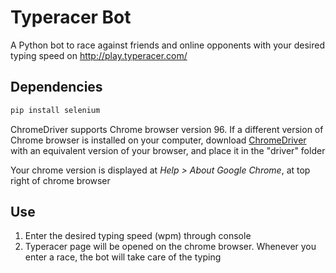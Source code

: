 
# Typeracer Bot

A Python bot to race against friends and online opponents with your desired typing speed on <http://play.typeracer.com/>

## Dependencies

```bash
pip install selenium
```

ChromeDriver supports Chrome browser version 96. If a different version of Chrome browser is installed on your computer, download [ChromeDriver](https://sites.google.com/chromium.org/driver/downloads?authuser=0) with an equivalent version of your browser, and place it in the "driver" folder

Your chrome version is displayed at _Help > About Google Chrome_, at top right of chrome browser

## Use

1. Enter the desired typing speed (wpm) through console
1. Typeracer page will be opened on the chrome browser. Whenever you enter a race, the bot will take care of the typing
